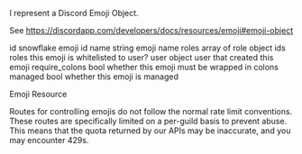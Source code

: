 I represent a Discord Emoji Object.

See https://discordapp.com/developers/docs/resources/emoji#emoji-object

id				snowflake				emoji id
name			string					emoji name
roles			array of role object ids	roles this emoji is whitelisted to
user?			user object				user that created this emoji
require_colons	bool					whether this emoji must be wrapped in colons
managed		bool					whether this emoji is managed
							
Emoji Resource

Routes for controlling emojis do not follow the normal rate limit conventions. These routes are specifically limited on a per-guild basis to prevent abuse. This means that the quota returned by our APIs may be inaccurate, and you may encounter 429s.
